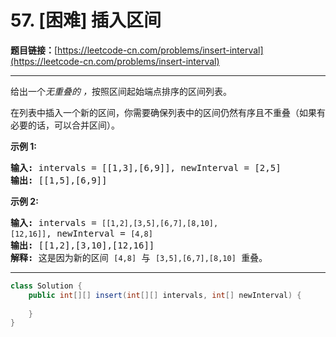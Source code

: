 # 57. [困难] 插入区间

**题目链接：**[https://leetcode-cn.com/problems/insert-interval](https://leetcode-cn.com/problems/insert-interval)

---

<div class="content__1Y2H">
 <div class="notranslate">
  <p>给出一个<em>无重叠的 ，</em>按照区间起始端点排序的区间列表。</p> 
  <p>在列表中插入一个新的区间，你需要确保列表中的区间仍然有序且不重叠（如果有必要的话，可以合并区间）。</p> 
  <p><strong>示例&nbsp;1:</strong></p> 
  <pre class="language-text"><strong>输入:</strong> intervals = [[1,3],[6,9]], newInterval = [2,5]
<strong>输出:</strong> [[1,5],[6,9]]
</pre> 
  <p><strong>示例&nbsp;2:</strong></p> 
  <pre class="language-text"><strong>输入:</strong> intervals = <code>[[1,2],[3,5],[6,7],[8,10],[12,16]]</code>, newInterval = <code>[4,8]</code>
<strong>输出:</strong> [[1,2],[3,10],[12,16]]
<strong>解释:</strong> 这是因为新的区间 <code>[4,8]</code> 与 <code>[3,5],[6,7],[8,10]</code>&nbsp;重叠。
</pre> 
 </div>
</div>

---

```java
class Solution {
    public int[][] insert(int[][] intervals, int[] newInterval) {
        
    }
}
```